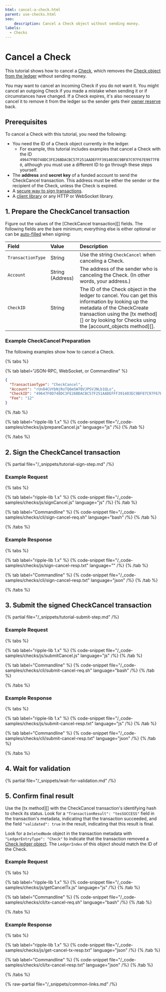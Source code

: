 ```yaml
---
html: cancel-a-check.html
parent: use-checks.html
seo:
    description: Cancel a Check object without sending money.
labels:
  - Checks
---
```

# Cancel a Check

This tutorial shows how to cancel a [Check](../../../concepts/payment-types/checks.md), which removes the [Check object from the ledger](../../../references/protocol/ledger-data/ledger-entry-types/check.md) without sending money.

You may want to cancel an incoming Check if you do not want it. You might cancel an outgoing Check if you made a mistake when sending it or if circumstances have changed. If a Check expires, it's also necessary to cancel it to remove it from the ledger so the sender gets their [owner reserve](../../../concepts/accounts/reserves.md#owner-reserves) back.

## Prerequisites

To cancel a Check with this tutorial, you need the following:

- You need the ID of a Check object currently in the ledger.
    - For example, this tutorial includes examples that cancel a Check with the ID `49647F0D748DC3FE26BDACBC57F251AADEFFF391403EC9BF87C97F67E9977FB0`, although you must use a different ID to go through these steps yourself.
- The **address** and **secret key** of a funded account to send the CheckCancel transaction. This address must be either the sender or the recipient of the Check, unless the Check is expired.
- A [secure way to sign transactions](../../../concepts/transactions/secure-signing.md).
- A [client library](../../../references/client-libraries.md) or any HTTP or WebSocket library.


## 1. Prepare the CheckCancel transaction

Figure out the values of the [CheckCancel transaction][] fields. The following fields are the bare minimum; everything else is either optional or can be [auto-filled](../../../references/protocol/transactions/common-fields.md#auto-fillable-fields) when signing:

| Field             | Value            | Description                           |
|:------------------|:-----------------|:--------------------------------------|
| `TransactionType` | String           | Use the string `CheckCancel` when canceling a Check. |
| `Account`         | String (Address) | The address of the sender who is canceling the Check. (In other words, your address.) |
| `CheckID`         | String           | The ID of the Check object in the ledger to cancel. You can get this information by looking up the metadata of the CheckCreate transaction using the [tx method][] or by looking for Checks using the [account_objects method][]. |

### Example CheckCancel Preparation

The following examples show how to cancel a Check.

{% tabs %}

{% tab label="JSON-RPC, WebSocket, or Commandline" %}
```json
{
  "TransactionType": "CheckCancel",
  "Account": "rUn84CUYbNjRoTQ6mSW7BVJPSVJNLb1QLo",
  "CheckID": "49647F0D748DC3FE26BDACBC57F251AADEFFF391403EC9BF87C97F67E9977FB0",
  "Fee": "12"
}
```
{% /tab %}

{% tab label="ripple-lib 1.x" %}
{% code-snippet file="/_code-samples/checks/js/prepareCancel.js" language="js" /%}
{% /tab %}

{% /tabs %}

## 2. Sign the CheckCancel transaction

{% partial file="/_snippets/tutorial-sign-step.md" /%} 

### Example Request

{% tabs %}

{% tab label="ripple-lib 1.x" %}
{% code-snippet file="/_code-samples/checks/js/signCancel.js" language="js" /%}
{% /tab %}

{% tab label="Commandline" %}
{% code-snippet file="/_code-samples/checks/cli/sign-cancel-req.sh" language="bash" /%}
{% /tab %}

{% /tabs %}


### Example Response

{% tabs %}

{% tab label="ripple-lib 1.x" %}
{% code-snippet file="/_code-samples/checks/js/sign-cancel-resp.txt" language="" /%}
{% /tab %}

{% tab label="Commandline" %}
{% code-snippet file="/_code-samples/checks/cli/sign-cancel-resp.txt" language="json" /%}
{% /tab %}

{% /tabs %}


## 3. Submit the signed CheckCancel transaction

{% partial file="/_snippets/tutorial-submit-step.md" /%} 

### Example Request

{% tabs %}

{% tab label="ripple-lib 1.x" %}
{% code-snippet file="/_code-samples/checks/js/submitCancel.js" language="js" /%}
{% /tab %}

{% tab label="Commandline" %}
{% code-snippet file="/_code-samples/checks/cli/submit-cancel-req.sh" language="bash" /%}
{% /tab %}

{% /tabs %}


### Example Response

{% tabs %}

{% tab label="ripple-lib 1.x" %}
{% code-snippet file="/_code-samples/checks/js/submit-cancel-resp.txt" language="js" /%}
{% /tab %}

{% tab label="Commandline" %}
{% code-snippet file="/_code-samples/checks/cli/submit-cancel-resp.txt" language="json" /%}
{% /tab %}

{% /tabs %}

## 4. Wait for validation

{% partial file="/_snippets/wait-for-validation.md" /%} 

## 5. Confirm final result

Use the [tx method][] with the CheckCancel transaction's identifying hash to check its status. Look for a `"TransactionResult": "tesSUCCESS"` field in the transaction's metadata, indicating that the transaction succeeded, and the field `"validated": true` in the result, indicating that this result is final.

Look for a `DeletedNode` object in the transaction metadata with `"LedgerEntryType": "Check"` to indicate that the transaction removed a [Check ledger object](../../../references/protocol/ledger-data/ledger-entry-types/check.md). The `LedgerIndex` of this object should match the ID of the Check.

### Example Request

{% tabs %}

{% tab label="ripple-lib 1.x" %}
{% code-snippet file="/_code-samples/checks/js/getCancelTx.js" language="js" /%}
{% /tab %}

{% tab label="Commandline" %}
{% code-snippet file="/_code-samples/checks/cli/tx-cancel-req.sh" language="bash" /%}
{% /tab %}

{% /tabs %}


### Example Response

{% tabs %}

{% tab label="ripple-lib 1.x" %}
{% code-snippet file="/_code-samples/checks/js/get-cancel-tx-resp.txt" language="json" /%}
{% /tab %}

{% tab label="Commandline" %}
{% code-snippet file="/_code-samples/checks/cli/tx-cancel-resp.txt" language="json" /%}
{% /tab %}

{% /tabs %}

{% raw-partial file="/_snippets/common-links.md" /%}
